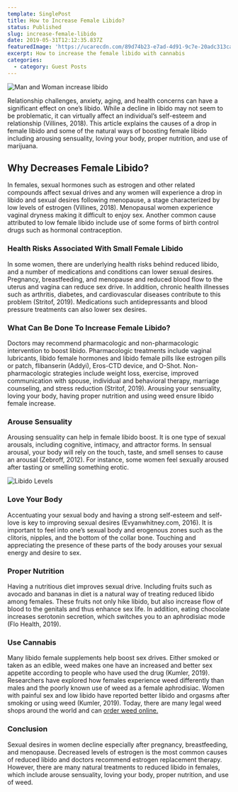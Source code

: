 ```yaml
---
template: SinglePost
title: How to Increase Female Libido?
status: Published
slug: increase-female-libido
date: 2019-05-31T12:12:35.837Z
featuredImage: 'https://ucarecdn.com/89d74b23-e7ad-4d91-9c7e-20adc313cad0/'
excerpt: How to increase the female libido with cannabis
categories:
  - category: Guest Posts
---
```

![Man and Woman increase libido](https://ucarecdn.com/5db7bcaf-fb41-4fdf-adcb-836957c103db/)

Relationship challenges, anxiety, aging, and health concerns can have a significant effect on one’s libido. While a decline in libido may not seem to be problematic, it can virtually affect an individual’s self-esteem and relationship (Villines, 2018). This article explains the causes of a drop in female libido and some of the natural ways of boosting female libido including arousing sensuality, loving your body, proper nutrition, and use of marijuana.

## Why Decreases Female Libido?

In females, sexual hormones such as estrogen and other related compounds affect sexual drives and any women will experience a drop in libido and sexual desires following menopause, a stage characterized by low levels of estrogen (Villines, 2018). Menopausal women experience vaginal dryness making it difficult to enjoy sex. Another common cause attributed to low female libido include use of some forms of birth control drugs such as hormonal contraception.

### Health Risks Associated With Small Female Libido

In some women, there are underlying health risks behind reduced libido, and a number of medications and conditions can lower sexual desires. Pregnancy, breastfeeding, and menopause and reduced blood flow to the uterus and vagina can reduce sex drive. In addition, chronic health illnesses such as arthritis, diabetes, and cardiovascular diseases contribute to this problem (Stritof, 2019). Medications such antidepressants and blood pressure treatments can also lower sex desires.

### What Can Be Done To Increase Female Libido?

Doctors may recommend pharmacologic and non-pharmacologic intervention to boost libido. Pharmacologic treatments include vaginal lubricants, libido female hormones and libido female pills like estrogen pills or patch, flibanserin (Addyi), Eros-CTD device, and O-Shot. Non-pharmacologic strategies include weight loss, exercise, improved communication with spouse, individual and behavioral therapy, marriage counseling, and stress reduction (Stritof, 2019). Arousing your sensuality, loving your body, having proper nutrition and using weed ensure libido female increase.

### Arouse Sensuality

Arousing sensuality can help in female libido boost. It is one type of sexual arousals, including cognitive, intimacy, and attractor forms. In sensual arousal, your body will rely on the touch, taste, and smell senses to cause an arousal (Zebroff, 2012). For instance, some women feel sexually aroused after tasting or smelling something erotic.

![Libido Levels](https://ucarecdn.com/b3c0657a-5ab6-4176-8b6b-5168696463fd/)

### Love Your Body

Accentuating your sexual body and having a strong self-esteem and self-love is key to improving sexual desires (Evyanwhitney.com, 2016). It is important to feel into one’s sexual body and erogenous zones such as the clitoris, nipples, and the bottom of the collar bone. Touching and appreciating the presence of these parts of the body arouses your sexual energy and desire to sex.

### Proper Nutrition

Having a nutritious diet improves sexual drive. Including fruits such as avocado and bananas in diet is a natural way of treating reduced libido among females. These fruits not only hike libido, but also increase flow of blood to the genitals and thus enhance sex life. In addition, eating chocolate increases serotonin secretion, which switches you to an aphrodisiac mode (Flo Health, 2019).

### Use Cannabis

Many libido female supplements help boost sex drives. Either smoked or taken as an edible, weed makes one have an increased and better sex appetite according to people who have used the drug (Kumler, 2019). Researchers have explored how females experience weed differently than males and the poorly known use of weed as a female aphrodisiac. Women with painful sex and low libido have reported better libido and orgasms after smoking or using weed (Kumler, 2019). Today, there are many legal weed shops around the world and can [order weed online.](https://bestpot.ca/)

### Conclusion

Sexual desires in women decline especially after pregnancy, breastfeeding, and menopause. Decreased levels of estrogen is the most common causes of reduced libido and doctors recommend estrogen replacement therapy. However, there are many natural treatments to reduced libido in females, which include arouse sensuality, loving your body, proper nutrition, and use of weed.
